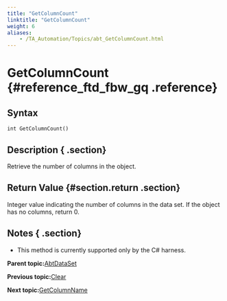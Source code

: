 ```yaml
--- 
title: "GetColumnCount"
linktitle: "GetColumnCount"
weight: 6
aliases: 
    - /TA_Automation/Topics/abt_GetColumnCount.html
---
```

# GetColumnCount {#reference_ftd_fbw_gq .reference}

## Syntax

`int GetColumnCount()`

## Description { .section}

Retrieve the number of columns in the object.

## Return Value {#section.return .section}

Integer value indicating the number of columns in the data set. If the object has no columns, return 0.

## Notes { .section}

-   This method is currently supported only by the C\# harness.

**Parent topic:**[AbtDataSet](../../TA_Automation/Topics/abt_AbtDataSet.html)

**Previous topic:**[Clear](../../TA_Automation/Topics/abt_Clear.html)

**Next topic:**[GetColumnName](../../TA_Automation/Topics/abt_GetColumnName.html)

